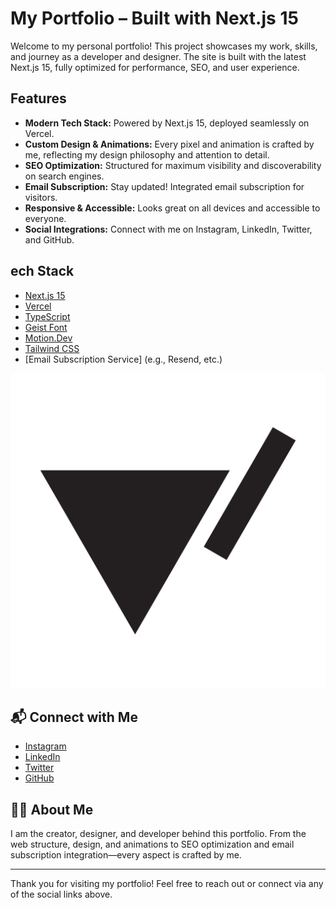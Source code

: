 # My Portfolio – Built with Next.js 15

Welcome to my personal portfolio! This project showcases my work, skills, and journey as a developer and designer. The site is built with the latest Next.js 15, fully optimized for performance, SEO, and user experience.

## Features

- **Modern Tech Stack:** Powered by Next.js 15, deployed seamlessly on Vercel.
- **Custom Design & Animations:** Every pixel and animation is crafted by me, reflecting my design philosophy and attention to detail.
- **SEO Optimization:** Structured for maximum visibility and discoverability on search engines.
- **Email Subscription:** Stay updated! Integrated email subscription for visitors.
- **Responsive & Accessible:** Looks great on all devices and accessible to everyone.
- **Social Integrations:** Connect with me on Instagram, LinkedIn, Twitter, and GitHub.

## ech Stack

- [Next.js 15](https://nextjs.org/)
- [Vercel](https://vercel.com/)
- [TypeScript](https://www.typescriptlang.org/)
- [Geist Font](https://vercel.com/font)
- [Motion.Dev](https://motion.dev/)
- [Tailwind CSS](https://motion.dev/)
- [Email Subscription Service] (e.g., Resend, etc.)

![Portfolio Screenshot](./public/logo.png)

## 📬 Connect with Me

- [Instagram](https://instagram.com/yovizn)
- [LinkedIn](https://linkedin.com/in/yovi-zulkarnaen-793707229)
- [Twitter](https://x.com/yovizn_)
- [GitHub](https://github.com/yovizn)

## 🧑‍💻 About Me

I am the creator, designer, and developer behind this portfolio. From the web structure, design, and animations to SEO optimization and email subscription integration—every aspect is crafted by me.

---

Thank you for visiting my portfolio! Feel free to reach out or connect via any of the social links above.
